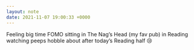 ```yaml
---
layout: note
date: 2021-11-07 19:00:33 +0000
---
```


Feeling big time FOMO sitting in The Nag’s Head (my fav pub) in Reading watching peeps hobble about after today’s Reading half 😢
